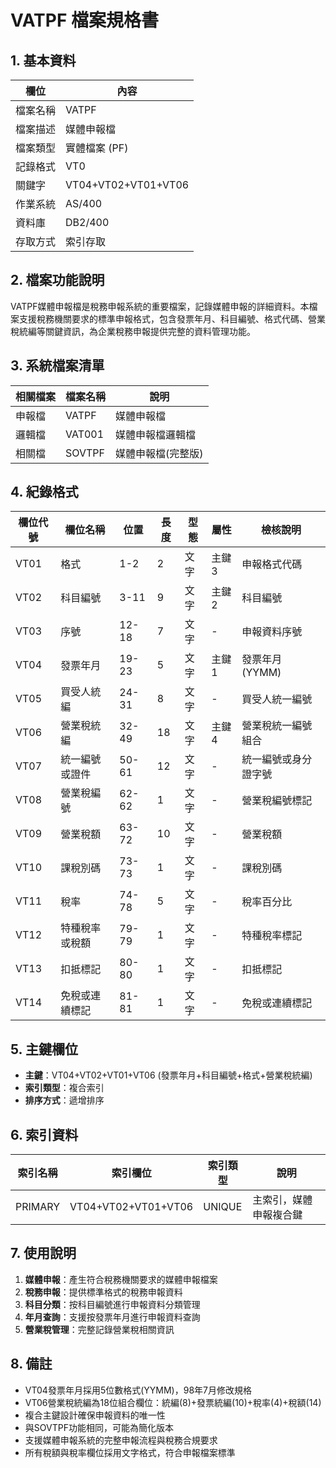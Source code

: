 # VATPF 檔案規格書

## 1. 基本資料

| 欄位 | 內容 |
|------|------|
| 檔案名稱 | VATPF |
| 檔案描述 | 媒體申報檔 |
| 檔案類型 | 實體檔案 (PF) |
| 記錄格式 | VT0 |
| 關鍵字 | VT04+VT02+VT01+VT06 |
| 作業系統 | AS/400 |
| 資料庫 | DB2/400 |
| 存取方式 | 索引存取 |

## 2. 檔案功能說明

VATPF媒體申報檔是稅務申報系統的重要檔案，記錄媒體申報的詳細資料。本檔案支援稅務機關要求的標準申報格式，包含發票年月、科目編號、格式代碼、營業稅統編等關鍵資訊，為企業稅務申報提供完整的資料管理功能。

## 3. 系統檔案清單

| 相關檔案 | 檔案名稱 | 說明 |
|----------|----------|------|
| 申報檔 | VATPF | 媒體申報檔 |
| 邏輯檔 | VAT001 | 媒體申報檔邏輯檔 |
| 相關檔 | SOVTPF | 媒體申報檔(完整版) |

## 4. 紀錄格式

| 欄位代號 | 欄位名稱 | 位置 | 長度 | 型態 | 屬性 | 檢核說明 |
|----------|----------|------|------|------|------|----------|
| VT01 | 格式 | 1-2 | 2 | 文字 | 主鍵3 | 申報格式代碼 |
| VT02 | 科目編號 | 3-11 | 9 | 文字 | 主鍵2 | 科目編號 |
| VT03 | 序號 | 12-18 | 7 | 文字 | - | 申報資料序號 |
| VT04 | 發票年月 | 19-23 | 5 | 文字 | 主鍵1 | 發票年月(YYMM) |
| VT05 | 買受人統編 | 24-31 | 8 | 文字 | - | 買受人統一編號 |
| VT06 | 營業稅統編 | 32-49 | 18 | 文字 | 主鍵4 | 營業稅統一編號組合 |
| VT07 | 統一編號或證件 | 50-61 | 12 | 文字 | - | 統一編號或身分證字號 |
| VT08 | 營業稅編號 | 62-62 | 1 | 文字 | - | 營業稅編號標記 |
| VT09 | 營業稅額 | 63-72 | 10 | 文字 | - | 營業稅額 |
| VT10 | 課稅別碼 | 73-73 | 1 | 文字 | - | 課稅別碼 |
| VT11 | 稅率 | 74-78 | 5 | 文字 | - | 稅率百分比 |
| VT12 | 特種稅率或稅額 | 79-79 | 1 | 文字 | - | 特種稅率標記 |
| VT13 | 扣抵標記 | 80-80 | 1 | 文字 | - | 扣抵標記 |
| VT14 | 免稅或連續標記 | 81-81 | 1 | 文字 | - | 免稅或連續標記 |

## 5. 主鍵欄位

- **主鍵**：VT04+VT02+VT01+VT06 (發票年月+科目編號+格式+營業稅統編)
- **索引類型**：複合索引
- **排序方式**：遞增排序

## 6. 索引資料

| 索引名稱 | 索引欄位 | 索引類型 | 說明 |
|----------|----------|----------|------|
| PRIMARY | VT04+VT02+VT01+VT06 | UNIQUE | 主索引，媒體申報複合鍵 |

## 7. 使用說明

1. **媒體申報**：產生符合稅務機關要求的媒體申報檔案
2. **稅務申報**：提供標準格式的稅務申報資料
3. **科目分類**：按科目編號進行申報資料分類管理
4. **年月查詢**：支援按發票年月進行申報資料查詢
5. **營業稅管理**：完整記錄營業稅相關資訊

## 8. 備註

- VT04發票年月採用5位數格式(YYMM)，98年7月修改規格
- VT06營業稅統編為18位組合欄位：統編(8)+發票統編(10)+稅率(4)+稅額(14)
- 複合主鍵設計確保申報資料的唯一性
- 與SOVTPF功能相同，可能為簡化版本
- 支援媒體申報系統的完整申報流程與稅務合規要求
- 所有稅額與稅率欄位採用文字格式，符合申報檔案標準 